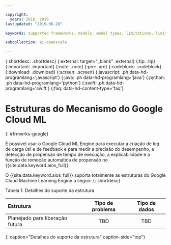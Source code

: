 ```yaml
---

copyright:
  years: 2018, 2019
lastupdated: "2019-06-28"

keywords: supported frameworks, models, model types, limitations, limits, spss, c&ds

subcollection: ai-openscale

---
```


{:shortdesc: .shortdesc}
{:external: target="_blank" .external}
{:tip: .tip}
{:important: .important}
{:note: .note}
{:pre: .pre}
{:codeblock: .codeblock}
{:download: .download}
{:screen: .screen}
{:javascript: .ph data-hd-programlang='javascript'}
{:java: .ph data-hd-programlang='java'}
{:python: .ph data-hd-programlang='python'}
{:swift: .ph data-hd-programlang='swift'}
{:faq: data-hd-content-type='faq'}

# Estruturas do Mecanismo do Google Cloud ML
{: #frmwrks-google}

É possível usar o Google Cloud ML Engine para executar a criação de log de carga útil e de feedback e para medir a precisão do desempenho, a detecção de propensão de tempo de execução, a explicabilidade e a função de remoção automática de propensão no {{site.data.keyword.aios_full}}.

O {{site.data.keyword.aios_full}} suporta totalmente as estruturas do Google Cloud Machine Learning Engine a seguir:
{: shortdesc}

Tabela 1. Detalhes do suporte da estrutura

| Estrutura | Tipo de problema | Tipo de dados |
|:---|:---:|:---:|
| Planejado para liberação futura | TBD | TBD |
{: caption="Detalhes do suporte da estrutura" caption-side="top"}



